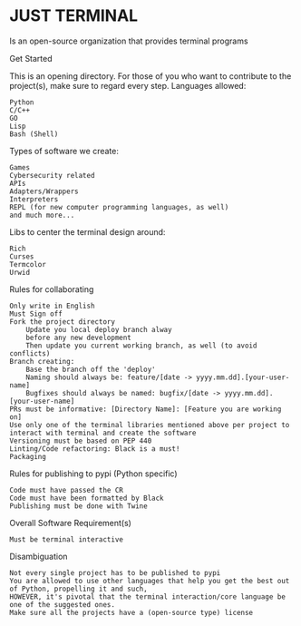 # JUST TERMINAL
Is an open-source organization that provides terminal programs

Get Started

This is an opening directory.
For those of you who want to contribute to the project(s),
make sure to regard every step.
Languages allowed:

    Python
    C/C++
    GO
    Lisp
    Bash (Shell)

Types of software we create:

    Games
    Cybersecurity related
    APIs
    Adapters/Wrappers
    Interpreters
    REPL (for new computer programming languages, as well)
    and much more...

Libs to center the terminal design around:

    Rich
    Curses
    Termcolor
    Urwid

Rules for collaborating

    Only write in English
    Must Sign off
    Fork the project directory
        Update you local deploy branch alway
        before any new development
        Then update you current working branch, as well (to avoid conflicts)
    Branch creating:
        Base the branch off the 'deploy'
        Naming should always be: feature/[date -> yyyy.mm.dd].[your-user-name]
        Bugfixes should always be named: bugfix/[date -> yyyy.mm.dd].[your-user-name]
    PRs must be informative: [Directory Name]: [Feature you are working on]
    Use only one of the terminal libraries mentioned above per project to interact with terminal and create the software
    Versioning must be based on PEP 440
    Linting/Code refactoring: Black is a must!
    Packaging

Rules for publishing to pypi (Python specific)

    Code must have passed the CR
    Code must have been formatted by Black
    Publishing must be done with Twine

Overall Software Requirement(s)

    Must be terminal interactive

Disambiguation

    Not every single project has to be published to pypi
    You are allowed to use other languages that help you get the best out of Python, propelling it and such,
    HOWEVER, it's pivotal that the terminal interaction/core language be one of the suggested ones.
    Make sure all the projects have a (open-source type) license
